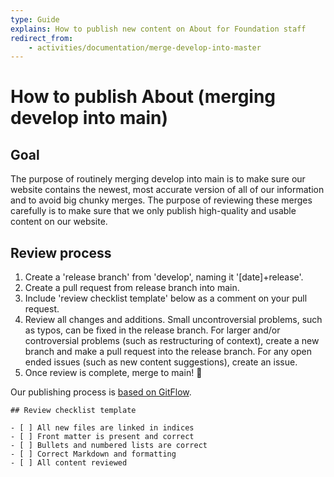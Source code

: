 ```yaml
---
type: Guide
explains: How to publish new content on About for Foundation staff
redirect_from:
    - activities/documentation/merge-develop-into-master
---
```


# How to publish About (merging develop into main)

## Goal

The purpose of routinely merging develop into main is to make sure our website contains the newest, most accurate version of all of our information and to avoid big chunky merges.
The purpose of reviewing these merges carefully is to make sure that we only publish high-quality and usable content on our website.

## Review process

1. Create a 'release branch' from 'develop', naming it '[date]+release'.
2. Create a pull request from release branch into main.
3. Include 'review checklist template' below as a comment on your pull request.
4. Review all changes and additions. Small uncontroversial problems, such as typos, can be fixed in the release branch. For larger and/or controversial problems (such as restructuring of context), create a new branch and make a pull request into the release branch. For any open ended issues (such as new content suggestions), create an issue.
5. Once review is complete, merge to main! :tada:

Our publishing process is [based on GitFlow](https://datasift.github.io/gitflow/IntroducingGitFlow.html).

```
## Review checklist template

- [ ] All new files are linked in indices
- [ ] Front matter is present and correct
- [ ] Bullets and numbered lists are correct
- [ ] Correct Markdown and formatting
- [ ] All content reviewed
```
